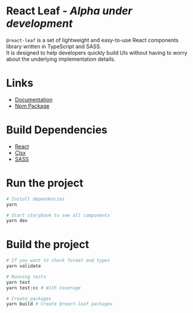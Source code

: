 # React Leaf - _Alpha under development_

`@react-leaf` is a set of lightweight and easy-to-use React components library written in TypeScript and SASS.\
It is designed to help developers quickly build UIs without having to worry about the underlying implementation details.

# Links

- [Documentation](/#)
- [Npm Package](https://www.npmjs.com/package/@react-leaf/core)

# Build Dependencies

- [React](https://react.dev/reference/react)
- [Clsx](https://github.com/lukeed/clsx#readme)
- [SASS](https://sass-lang.com/)

# Run the project

```bash
# Install dependencies
yarn

# Start storybook to see all components
yarn dev
```

# Build the project

```bash
# If you want to check format and types
yarn validate

# Running tests
yarn test
yarn test:cc # With coverage

# Create packages
yarn build # Create @react-leaf packages
```

